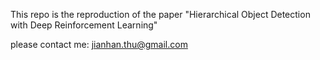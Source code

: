 This repo is the reproduction of the paper "Hierarchical Object Detection
with Deep Reinforcement Learning"

please contact me:
jianhan.thu@gmail.com